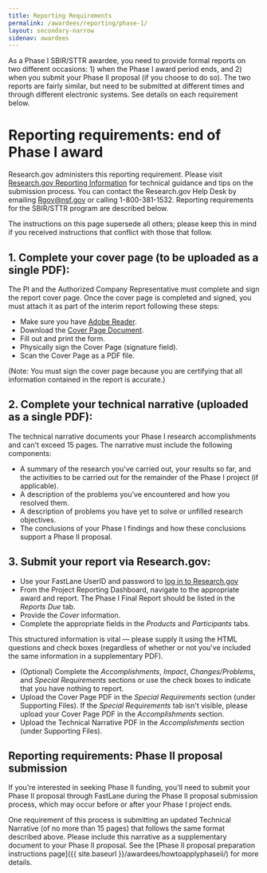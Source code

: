 ```yaml
---
title: Reporting Requirements
permalink: /awardees/reporting/phase-1/
layout: secondary-narrow
sidenav: awardees
---
```


As a Phase I SBIR/STTR awardee, you need to provide formal reports on two different occasions: 1) when the Phase I award period ends, and 2) when you submit your Phase II proposal (if you choose to do so). The two reports are fairly similar, but need to be submitted at different times and through different electronic systems. See details on each requirement below.

# Reporting requirements: end of Phase I award

Research.gov administers this reporting requirement. Please visit [Research.gov Reporting Information](http://www.research.gov/research-portal/appmanager/base/desktop?_nfpb=true&_pageLabel=research_page_n_about_por) for technical guidance and tips on the submission process. You can contact the Research.gov Help Desk by emailing Rgov@nsf.gov or calling 1-800-381-1532. Reporting requirements for the SBIR/STTR program are described below.

The instructions on this page supersede all others; please keep this in mind if you received instructions that conflict with those that follow.

## 1. Complete your cover page (to be uploaded as a single PDF):

The PI and the Authorized Company Representative must complete and sign the report cover page. Once the cover page is completed and signed, you must attach it as part of the interim report following these steps:

- Make sure you have [Adobe Reader](https://www.nsf.gov/help/plugins.jsp).
- Download the [Cover Page Document]({{site.baseurl}}/assets/files/awardees/SBIR-STTR_Revised_Report_Cover.pdf).
- Fill out and print the form.
- Physically sign the Cover Page (signature field).
- Scan the Cover Page as a PDF file.

(Note: You must sign the cover page because you are certifying that all information contained in the report is accurate.)

## 2. Complete your technical narrative (uploaded as a single PDF):

The technical narrative documents your Phase I research accomplishments and can't exceed 15 pages. The narrative must include the following components:

- A summary of the research you've carried out, your results so far, and the activities to be carried out for the remainder of the Phase I project (if applicable).
- A description of the problems you've encountered and how you resolved them.
- A description of problems you have yet to solve or unfilled research objectives.
- The conclusions of your Phase I findings and how these conclusions support a Phase II proposal.

## 3. Submit your report via Research.gov:

- Use your FastLane UserID and password to [log in to Research.gov](https://identity.research.gov/sso/UI/Login?realm=/research&spEntityID=https%3A%2F%2Fwww.research.gov%2Fsso%2Fsp&module=nsf&goto=http%3A%2F%2Fidentity.research.gov%3A80%2Fsso%2Fidpssoinit%3FNameIDFormat%3Durn%3Aoasis%3Anames%3Atc%3ASAML%3A2.0%3Anameid-format%3Atransient%26metaAlias%3D%2Fresearch%2Fidp%26spEntityID%3Dhttps%3A%2F%2Fwww.research.gov%2Fsso%2Fsp%26binding%3Durn%3Aoasis%3Anames%3Atc%3ASAML%3A2.0%3Abindings%3AHTTP-POST%26RelayState%3Dhttps%3A%2F%2Fwww.research.gov%2Fresearch-portal%2Fredirect.jsp%3FTARGET%3Dproperty%3A%3ArpprApplicationUrl)
- From the Project Reporting Dashboard, navigate to the appropriate award and report. The Phase I Final Report should be listed in the *Reports Due* tab.
- Provide the *Cover* information.
- Complete the appropriate fields in the *Products* and *Participants* tabs.

This structured information is vital — please supply it using the HTML questions and check boxes (regardless of whether or not you've included the same information in a supplementary PDF).

- (Optional) Complete the *Accomplishments*, *Impact*, *Changes/Problems*, and *Special Requirements* sections or use the check boxes to indicate that you have nothing to report.
- Upload the Cover Page PDF in the *Special Requirements* section (under Supporting Files). If the *Special Requirements* tab isn't visible, please upload your Cover Page PDF in the *Accomplishments* section.
- Upload the Technical Narrative PDF in the *Accomplishments* section (under Supporting Files).

## Reporting requirements: Phase II proposal submission

If you're interested in seeking Phase II funding, you'll need to submit your Phase II proposal through FastLane during the Phase II proposal submission process, which may occur before or after your Phase I project ends.

One requirement of this process is submitting an updated Technical Narrative (of no more than 15 pages) that follows the same format described above. Please include this narrative as a supplementary document to your Phase II proposal. See the [Phase II proposal preparation instructions page]({{ site.baseurl }}/awardees/howtoapplyphaseii/) for more details.
